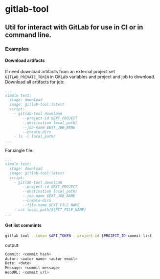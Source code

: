 # gitlab-tool
## Util for interact with GitLab for use in CI or in command line.
### Examples
#### Download artifacts
If need download artifacts from an external project set `GITLAB_PRIVATE_TOKEN` in GitLab variables and project and job to download.
Download all artifacts for job:
```yaml
...
simple test:
  stage: download
  image: gitlab-tool:latest
  script:
    - gitlab-tool download
        --project-id $EXT_PROJECT
        --destination local_path/
        --job-name $EXT_JOB_NAME
        --create-dirs
    - ls -l local_path/
...
```
For single file:
```yaml
...
simple test:
  stage: download
  image: gitlab-tool:latest
  script:
    - gitlab-tool download
        --project-id $EXT_PROJECT
        --destination local_path/
        --job-name $EXT_JOB_NAME
        --create-dirs
        --file-name $EXT_FILE_NAME
    - cat local_path/${EXT_FILE_NAME}
...
```
#### Get list commints
```bash
gitlab-tool --token $API_TOKEN --project-id $PROJECT_ID commit list
```
output:
```bash
Commit: <commit hash>
Autor: <autor name> <autor email>
Date: <date>
Message: <commit message>
WebURL: <commit url>
```
